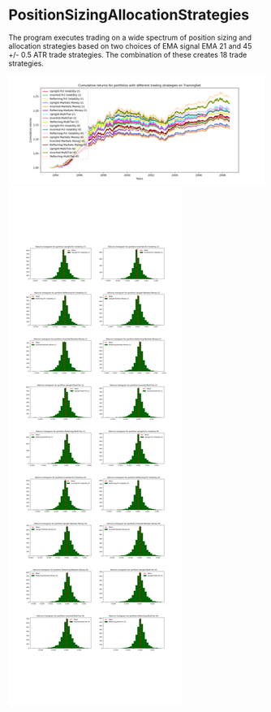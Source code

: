 # PositionSizingAllocationStrategies

The program executes trading on a wide spectrum of position sizing and allocation strategies based on two choices of EMA signal EMA 21 and 45 +/- 0.5 ATR trade strategies. The combination of these creates 18 trade strategies.

[image1]: https://github.com/jiewwantan/PositionSizingAllocationStrategies/blob/master/portfolios_returns_TrainingSet.png "Portfolio returns with vartied position sizing strategies"
[image2]: https://github.com/jiewwantan/PositionSizingAllocationStrategies/blob/master/portfolios_risk_TrainingSet.png "Portfolio risks with vartied position sizing strategies"

![Portfolio returns with vartied position sizing strategies][image1]
![Portfolio risks with vartied position sizing strategies][image2]
